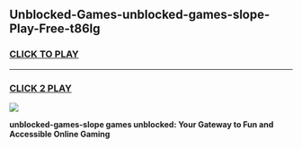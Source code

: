 
## Unblocked-Games-unblocked-games-slope-Play-Free-t86lg
<h3>
<a href="https://premium76.site?title=unblocked-games-slope&ref=24M">CLICK TO PLAY</a></h3>
<hr>

<h3>
<a href="https://premium76.site?title=unblocked-games-slope&ref=24M">CLICK 2 PLAY</a>
  
</h3>

<a href="https://premium76.site?title=unblocked-games-slope&ref=24M"><img src="https://clearcache.store/games.png"></a>


**unblocked-games-slope games unblocked: Your Gateway to Fun and Accessible Online Gaming**
